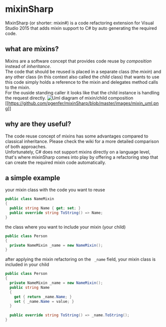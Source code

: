 # mixinSharp

MixinSharp (or shorter: mixin#) is a code refactoring extension for Visual Studio 2015 that adds mixin support to C# by auto generating the required code.

## what are mixins?

Mixins are a software concept that provides code reuse by *composition* instead of *inheritance*.  
The code that should be reused is placed in a separate class (the *mixin*) and any other class (in this context also called the *child* class) that wants to use this code simply holds a reference to the mixin and delegates method calls to the mixin.  
For the ouside standing caller it looks like that the child instance is handling the request directly.
![Uml diagram of mixin/child composition](https://github.com/pgenfer/mixinSharp/blob/master/images/mixin_uml.png)
[[https://github.com/pgenfer/mixinSharp/blob/master/images/mixin_uml.png]]

## why are they useful?

The code reuse concept of mixins has some advantages compared to classical inheritance. Please check the wiki for a more detailed comparison of both approaches.  
Unfortunately, C# does not support mixins directly on a language level, that's where mixinSharp comes into play by offering a refactoring step that can create the required mixin code automatically.

## a simple example

your mixin class with the code you want to reuse
```csharp
public class NameMixin
{
  public string Name { get; set; }
  public override string ToString() => Name;
}
```
the class where you want to include your mixin (your child)
```csharp
public class Person
{
  private NameMixin _name = new NameMixin();
}
```
after applying the mixin refactoring on the ``` _name``` field, your mixin class is included in your child
```csharp
public class Person
{
  private NameMixin _name = new NameMixin();
  public string Name
  {
    get { return _name.Name; }
    set { _name.Name = value; }
  }
  
  public override string ToString() => _name.ToString();
}
```


